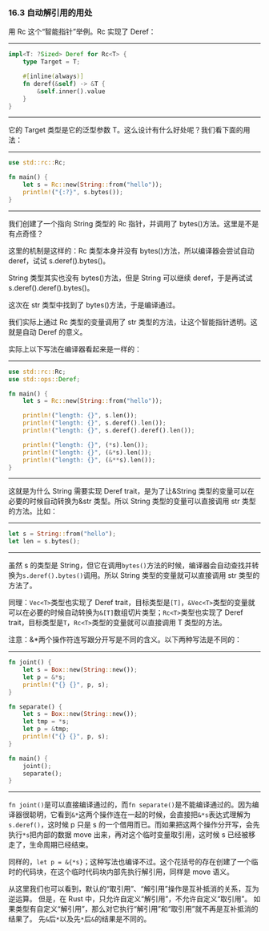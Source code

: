 ### 16.3 自动解引用的用处

用 Rc 这个“智能指针”举例。Rc 实现了 Deref：

---

```rust
impl<T: ?Sized> Deref for Rc<T> {
    type Target = T;

    #[inline(always)]
    fn deref(&self) -> &T {
        &self.inner().value
    }
}
```

---

它的 Target 类型是它的泛型参数 T。这么设计有什么好处呢？我们看下面的用法：

---

```rust
use std::rc::Rc;

fn main() {
    let s = Rc::new(String::from("hello"));
    println!("{:?}", s.bytes());
}
```

---

我们创建了一个指向 String 类型的 Rc 指针，并调用了 bytes()方法。这里是不是有点奇怪？

这里的机制是这样的：Rc 类型本身并没有 bytes()方法，所以编译器会尝试自动 deref，试试 s.deref().bytes()。

String 类型其实也没有 bytes()方法，但是 String 可以继续 deref，于是再试试 s.deref().deref().bytes()。

这次在 str 类型中找到了 bytes()方法，于是编译通过。

我们实际上通过 Rc 类型的变量调用了 str 类型的方法，让这个智能指针透明。这就是自动 Deref 的意义。

实际上以下写法在编译器看起来是一样的：

---

```rust
use std::rc::Rc;
use std::ops::Deref;

fn main() {
    let s = Rc::new(String::from("hello"));

    println!("length: {}", s.len());
    println!("length: {}", s.deref().len());
    println!("length: {}", s.deref().deref().len());

    println!("length: {}", (*s).len());
    println!("length: {}", (&*s).len());
    println!("length: {}", (&**s).len());
}
```

---

这就是为什么 String 需要实现 Deref trait，是为了让&String 类型的变量可以在必要的时候自动转换为&str 类型。所以 String 类型的变量可以直接调用 str 类型的方法。比如：

---

```rust
let s = String::from("hello");
let len = s.bytes();
```

---

虽然 s 的类型是 String，但它在调用`bytes()`方法的时候，编译器会自动查找并转换为`s.deref().bytes()`调用。所以 String 类型的变量就可以直接调用 str 类型的方法了。

同理：`Vec<T>`类型也实现了 Deref trait，目标类型是`[T]`，`&Vec<T>`类型的变量就可以在必要的时候自动转换为`&[T]`数组切片类型；`Rc<T>`类型也实现了 Deref trait，目标类型是`T`，`Rc<T>`类型的变量就可以直接调用 T 类型的方法。

注意：&\*两个操作符连写跟分开写是不同的含义。以下两种写法是不同的：

---

```rust
fn joint() {
    let s = Box::new(String::new());
    let p = &*s;
    println!("{} {}", p, s);
}

fn separate() {
    let s = Box::new(String::new());
    let tmp = *s;
    let p = &tmp;
    println!("{} {}", p, s);
}

fn main() {
    joint();
    separate();
}
```

---

`fn joint()`是可以直接编译通过的，而`fn separate()`是不能编译通过的。因为编译器很聪明，它看到`&*`这两个操作连在一起的时候，会直接把`&*s`表达式理解为`s.deref()`，这时候 p 只是 s 的一个借用而已。而如果把这两个操作分开写，会先执行`*s`把内部的数据 move 出来，再对这个临时变量取引用，这时候 s 已经被移走了，生命周期已经结束。

同样的，`let p = &{*s}`；这种写法也编译不过。这个花括号的存在创建了一个临时的代码块，在这个临时代码块内部先执行解引用，同样是 move 语义。

从这里我们也可以看到，默认的“取引用”、“解引用”操作是互补抵消的关系，互为逆运算。
但是，在 Rust 中，只允许自定义“解引用”，不允许自定义“取引用”。
如果类型有自定义“解引用”，那么对它执行“解引用”和“取引用”就不再是互补抵消的结果了。
先`&`后`*`以及先`*`后`&`的结果是不同的。
